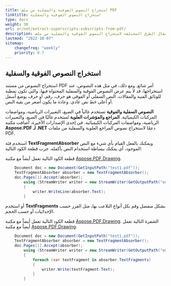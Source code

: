 ```yaml
---
title: استخراج النصوص الفوقية والسفلية من ملف PDF
linktitle: استخراج النصوص الفوقية والسفلية
type: docs
weight: 30
url: ar/net/extract-superscripts-subscripts-from-pdf/
description: يصف هذا المقال الطرق المختلفة لاستخراج النصوص الفوقية والسفلية من ملف PDF باستخدام Aspose.PDF في C#.
lastmod: "2022-10-07"
sitemap:
    changefreq: "weekly"
    priority: 0.7
---
```


## استخراج النصوص الفوقية والسفلية

استخراج النصوص من مستند PDF أمر شائع. ومع ذلك، في مثل هذه النصوص، عند استخراجها، قد لا يتم عرض النصوص الفوقية والسفلية المحتواة فيها، والتي تكون نمطية للوثائق الفنية والمقالات. النص السفلي أو الفوقي هو حرف، رقم، أو حرف يوضع أسفل أو أعلى خط نص عادي. وعادة ما يكون أصغر من بقية النص.

**النصوص السفلية والفوقية** تستخدم غالباً في الصيغ، التعبيرات الرياضية، ومواصفات المركبات الكيميائية.
**المراجع والمؤشرات العلوية** تُستخدم غالبًا في الصيغ، والتعبيرات الرياضية، ومواصفات المركبات الكيميائية.
في إحدى الإصدارات الأخيرة، أضافت مكتبة **Aspose.PDF لـ .NET** دعمًا لاستخراج نصوص المراجع العلوية والسفلية من ملفات PDF.

استخدم فئة **TextFragmentAbsorber** ويمكنك بالفعل القيام بأي شيء مع النص الموجود، أي يمكنك ببساطة استخدام النص بأكمله. جرب قطعة الكود التالية:

قطعة الكود التالية تعمل أيضاً مع مكتبة [Aspose.PDF.Drawing](/pdf/net/drawing/).

```csharp
    Document doc = new Document(GetInputPath("test1.pdf"));
    TextFragmentAbsorber absorber = new TextFragmentAbsorber();
    doc.Pages[1].Accept(absorber);
        using (StreamWriter writer = new StreamWriter(GetOutputPath("output.txt")))
        {
            writer.WriteLine(absorber.Text);
        }
```

أو استخدم **TextFragments** بشكل منفصل وقم بكل أنواع التلاعب بها، مثل الفرز حسب الإحداثيات أو حسب الحجم.

قطعة الكود التالية تعمل أيضاً مع مكتبة [Aspose.PDF.Drawing](/pdf/net/drawing/).
الشفرة التالية تعمل أيضاً مع مكتبة [Aspose.PDF.Drawing](/pdf/net/drawing/).

```csharp
    Document doc = new Document(GetInputPath("test1.pdf"));
    TextFragmentAbsorber absorber = new TextFragmentAbsorber();
    doc.Pages[1].Accept(absorber);
        using (StreamWriter writer = new StreamWriter(GetOutputPath("output.txt")))
        {
            foreach (var textFragment in absorber.TextFragments)
            {
                writer.Write(textFragment.Text);
            }
        }
```
